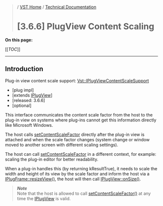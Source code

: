 >/ [VST Home](/Index.md) / [Technical Documentation](/pages/Technical+Documentation/Index.md)
>
># [3.6.6] PlugView Content Scaling

**On this page:**

[[_TOC_]]

---

## Introduction

Plug-in view content scale support: [Vst::IPlugViewContentScaleSupport](https://steinbergmedia.github.io/vst3_doc/base/classSteinberg_1_1IPlugViewContentScaleSupport.html)

- [plug impl]
- [extends [IPlugView](https://steinbergmedia.github.io/vst3_doc/base/classSteinberg_1_1IPlugView.html)]
- [released: 3.6.6]
- [optional]

This interface communicates the content scale factor from the host to the plug-in view on systems where plug-ins cannot get this information directly like Microsoft Windows.

The host calls [setContentScaleFactor](https://steinbergmedia.github.io/vst3_doc/base/classSteinberg_1_1IPlugViewContentScaleSupport.html#af5b0fea85beba3cdcfeb8de66779f478) directly after the plug-in view is attached and when the scale factor changes (system change or window moved to another screen with different scaling settings).

The host can call [setContentScaleFactor](https://steinbergmedia.github.io/vst3_doc/base/classSteinberg_1_1IPlugViewContentScaleSupport.html#af5b0fea85beba3cdcfeb8de66779f478) in a different context, for example: scaling the plug-in editor for better readability.

When a plug-in handles this (by returning kResultTrue), it needs to scale the width and height of its view by the scale factor and inform the host via a [IPlugFrame::resizeView()](https://steinbergmedia.github.io/vst3_doc/base/classSteinberg_1_1IPlugFrame.html#a94f218315acd695606fff41166294d56), the host will then call [IPlugView::onSize()](https://steinbergmedia.github.io/vst3_doc/base/classSteinberg_1_1IPlugView.html#a3e741e55c2c047a4cc10f102661f5654).


>***Note***<br>
>Note that the host is allowed to call [setContentScaleFactor()](https://steinbergmedia.github.io/vst3_doc/base/classSteinberg_1_1IPlugViewContentScaleSupport.html#af5b0fea85beba3cdcfeb8de66779f478) at any time the [IPlugView](https://steinbergmedia.github.io/vst3_doc/base/classSteinberg_1_1IPlugView.html) is valid.